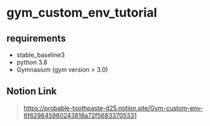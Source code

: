# gym_custom_env_tutorial

## requirements
- stable_baseline3
- python 3.8
- Gymnasium (gym version > 3.0)

## Notion Link
> https://probable-toothpaste-d25.notion.site/Gym-custom-env-6f629845960243818a72f56833705331
